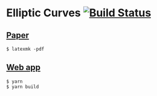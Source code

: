 # Elliptic Curves [![Build Status][status]][travis]

[Paper]
-------

```
$ latexmk -pdf
```

[Web app]
---------

```
$ yarn
$ yarn build
```

[paper]: https://samestep.github.io/elliptic-curves/paper.pdf
[status]: https://travis-ci.com/samestep/elliptic-curves.svg?branch=master
[travis]: https://travis-ci.com/samestep/elliptic-curves
[web app]: https://samestep.github.io/elliptic-curves/
